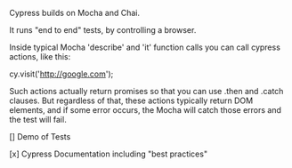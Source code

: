 Cypress builds on Mocha and Chai.

It runs "end to end" tests, by controlling a browser.

Inside typical Mocha 'describe' and 'it' function calls you can call cypress actions, like this:

cy.visit('http://google.com');

Such actions actually return promises so that you can use .then and .catch clauses. But regardless of that, these actions typically return DOM elements, and if some error occurs, the Mocha will catch those errors and the test will fail.

[] Demo of Tests

[x] Cypress Documentation including "best practices"

